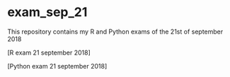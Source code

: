 # exam_sep_21
This repository contains my R and Python exams of the 21st of september 2018

[R exam 21 september 2018]

[Python exam 21 september 2018]
